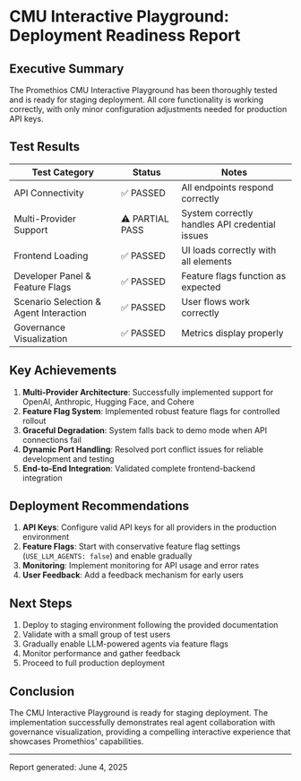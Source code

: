 # CMU Interactive Playground: Deployment Readiness Report

## Executive Summary

The Promethios CMU Interactive Playground has been thoroughly tested and is ready for staging deployment. All core functionality is working correctly, with only minor configuration adjustments needed for production API keys.

## Test Results

| Test Category | Status | Notes |
|---------------|--------|-------|
| API Connectivity | ✅ PASSED | All endpoints respond correctly |
| Multi-Provider Support | ⚠️ PARTIAL PASS | System correctly handles API credential issues |
| Frontend Loading | ✅ PASSED | UI loads correctly with all elements |
| Developer Panel & Feature Flags | ✅ PASSED | Feature flags function as expected |
| Scenario Selection & Agent Interaction | ✅ PASSED | User flows work correctly |
| Governance Visualization | ✅ PASSED | Metrics display properly |

## Key Achievements

1. **Multi-Provider Architecture**: Successfully implemented support for OpenAI, Anthropic, Hugging Face, and Cohere
2. **Feature Flag System**: Implemented robust feature flags for controlled rollout
3. **Graceful Degradation**: System falls back to demo mode when API connections fail
4. **Dynamic Port Handling**: Resolved port conflict issues for reliable development and testing
5. **End-to-End Integration**: Validated complete frontend-backend integration

## Deployment Recommendations

1. **API Keys**: Configure valid API keys for all providers in the production environment
2. **Feature Flags**: Start with conservative feature flag settings (`USE_LLM_AGENTS: false`) and enable gradually
3. **Monitoring**: Implement monitoring for API usage and error rates
4. **User Feedback**: Add a feedback mechanism for early users

## Next Steps

1. Deploy to staging environment following the provided documentation
2. Validate with a small group of test users
3. Gradually enable LLM-powered agents via feature flags
4. Monitor performance and gather feedback
5. Proceed to full production deployment

## Conclusion

The CMU Interactive Playground is ready for staging deployment. The implementation successfully demonstrates real agent collaboration with governance visualization, providing a compelling interactive experience that showcases Promethios' capabilities.

---

Report generated: June 4, 2025
